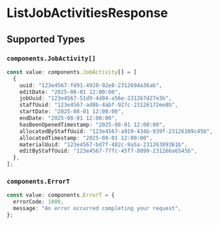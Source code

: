# ListJobActivitiesResponse


## Supported Types

### `components.JobActivity[]`

```typescript
const value: components.JobActivity[] = [
  {
    uuid: "123e4567-fd91-4928-92e8-2312694a36ab",
    editDate: "2025-08-01 12:00:00",
    jobUuid: "123e4567-51d9-4d84-a56e-231267d27e3b",
    staffUuid: "123e4567-ad8b-4abf-927c-23126172ee8b",
    startDate: "2025-08-01 12:00:00",
    endDate: "2025-08-01 12:00:00",
    hasBeenOpenedTimestamp: "2025-08-01 12:00:00",
    allocatedByStaffUuid: "123e4567-a919-434b-939f-23126309c45b",
    allocatedTimestamp: "2025-08-01 12:00:00",
    materialUuid: "123e4567-bd7f-482c-9a5a-23126389361b",
    editByStaffUuid: "123e4567-77fc-45f7-8099-231266a6545b",
  },
];
```

### `components.ErrorT`

```typescript
const value: components.ErrorT = {
  errorCode: 1000,
  message: "An error occurred completing your request",
};
```

